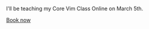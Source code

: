 <p>
  I'll be teaching my Core Vim Class Online on March 5th.
</p>

<a href="https://ti.to/studio-nelstrom/core-vim-class-online-4" class="button expand">Book now</a>
